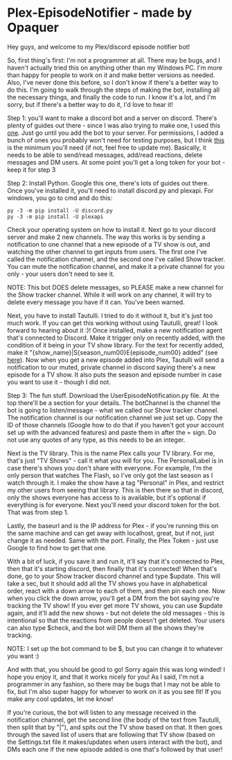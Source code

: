 # Plex-EpisodeNotifier - made by Opaquer

Hey guys, and welcome to my Plex/discord episode notifier bot!

So, first thing's first: I'm not a programmer at all. There may be bugs, and I haven't actually tried this on anything other than my Windows PC. I'm more than happy for people to work on it and make better versions as needed. Also, I've never done this before, so I don't know if there's a better way to do this. I'm going to walk through the steps of making the bot, installing all the necessary things, and finally the code to run. I know it's a lot, and I'm sorry, but if there's a better way to do it, I'd love to hear it!

Step 1: you'll want to make a discord bot and a server on discord. There's plenty of guides out there - since I was also trying to make one, I used this [one](https://www.freecodecamp.org/news/create-a-discord-bot-with-python/). Just go until you add the bot to your server. For permissions, I added a bunch of ones you probably won't need for testing purposes, but I think [this](https://i.imgur.com/xUfYkWo.png) is the minimum you'll need (if not, feel free to update me). Basically, it needs to be able to send/read messages, add/read reactions, delete messages and DM users. At some point you'll get a long token for your bot - keep it for step 3

Step 2: Install Python. Google this one, there's lots of guides out there. Once you've installed it, you'll need to install discord.py and plexapi. For windows, you go to cmd and do this:

    py -3 -m pip install -U discord.py
    py -3 -m pip install -U plexapi

Check your operating system on how to install it. Next go to your discord server and make 2 new channels. The way this works is by sending a notification to one channel that a new episode of a TV show is out, and watching the other channel to get inputs from users. The first one I've called the notification channel, and the second one I've called Show tracker. You can mute the notification channel, and make it a private channel for you only - your users don't need to see it.

NOTE: This bot DOES delete messages, so PLEASE make a new channel for the Show tracker channel. While it will work on any channel, it will try to delete every message you have if it can. You've been warned.

Next, you have to install Tautulli. I tried to do it without it, but it's just too much work. If you can get this working without using Tautulli, great! I look forward to hearing about it :)! Once installed, make a new notification agent that's connected to Discord. Make it trigger only on recently added, with the condition of it being in your TV show library. For the text for recently added, make it "{show_name}|S{season_num00}E{episode_num00} added" (see [here](https://i.imgur.com/WUNEppW.png)). Now when you get a new episode added into Plex, Tautulli will send a notification to our muted, private channel in discord saying there's a new episode for a TV show. It also puts the season and episode number in case you want to use it - though I did not.

Step 3: The fun stuff. Download the UserEpisodeNotification.py file. At the top there'll be a section for your details. The botChannel is the channel the bot is going to listen/message - what we called our Show tracker channel. The notification channel is our notification channel we just set up. Copy the ID of those channels (Google how to do that if you haven't got your account set up with the advanced features) and paste them in after the = sign. Do not use any quotes of any type, as this needs to be an integer.

Next is the TV library. This is the name Plex calls your TV library. For me, that's just "TV Shows" - call it what you will for you. The PersonalLabel is in case there's shows you don't share with everyone. For example, I'm the only person that watches The Flash, so I've only got the last season as I watch through it. I make the show have a tag "Personal" in Plex, and restrict my other users from seeing that library. This is then there so that in discord, only the shows everyone has access to is available, but it's optional if everything is for everyone. Next you'll need your discord token for the bot. That was from step 1. 

Lastly, the baseurl and is the IP address for Plex - if you're running this on the same machine and can get away with localhost, great, but if not, just change it as needed. Same with the port. Finally, the Plex Token - just use Google to find how to get that one.

With a bit of luck, if you save it and run it, it'll say that it's connected to Plex, then that it's starting discord, then finally that it's connected! When that's done, go to your Show tracker discord channel and type $update. This will take a sec, but it should add all the TV shows you have in alphabetical order, react with a down arrow to each of them, and then pin each one. Now when you click the down arrow, you'll get a DM from the bot saying you're tracking the TV show! If you ever get more TV shows, you can use $update again, and it'll add the new shows - but not delete the old messages - this is intentional so that the reactions from people doesn't get deleted. Your users can also type $check, and the bot will DM them all the shows they're tracking.

NOTE: I set up the bot command to be $, but you can change it to whatever you want :)

And with that, you should be good to go! Sorry again this was long winded! I hope you enjoy it, and that it works nicely for you! As I said, I'm not a programmer in any fashion, so there may be bugs that I may not be able to fix, but I'm also super happy for whoever to work on it as you see fit! If you make any cool updates, let me know!

If you're curious, the bot will listen to any message received in the notification channel, get the second line (the body of the text from Tautulli, then split that by "|"), and spits out the TV show based on that. It then goes through the saved list of users that are following that TV show (based on the Settings.txt file it makes/updates when users interact with the bot), and DMs each one if the new episode added is one that's followed by that user!
